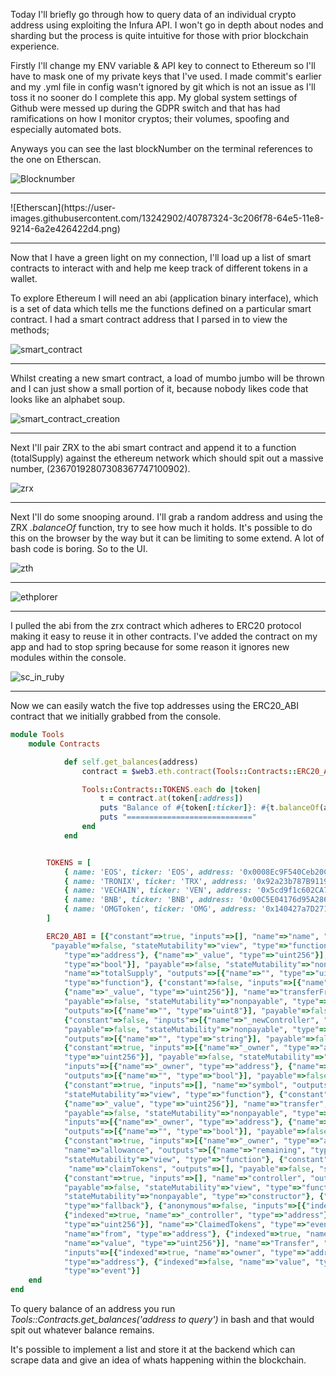 Today I'll briefly go through how to query data of an individual crypto address using exploiting the Infura API. I won't go in depth about nodes and sharding but the process is  quite intuitive for those with prior blockchain experience. 

Firstly I'll change my ENV variable & API key to connect to Ethereum so I'll have to mask one of my private keys that I've used. I made commit's earlier and my .yml file in config wasn't ignored by git which is not an issue as I'll toss it no sooner do I complete this app. My global system settings of Github were messed up during the GDPR switch and that has had ramifications on how I monitor cryptos; their volumes, spoofing and especially automated bots.  

Anyways you can see the last blockNumber on the terminal references to the one on Etherscan. 

![Blocknumber](https://user-images.githubusercontent.com/13242902/40787248-10f136e8-64e5-11e8-9f64-8f5e242bf2b0.png)
<hr>
![Etherscan](https://user-images.githubusercontent.com/13242902/40787324-3c206f78-64e5-11e8-9214-6a2e426422d4.png)
<hr>

Now that I have a green light on my connection, I'll load up a list of smart contracts to interact with and help me keep track of different tokens in a wallet. 

To explore Ethereum I will need an abi (application binary interface), which is a set of data which tells me the functions defined on a particular smart contract. I had a smart contract address that I parsed in to view the methods; 

![smart_contract](https://user-images.githubusercontent.com/13242902/40790592-45ee8668-64ed-11e8-85a8-0fd5983abfc9.png)
<hr> 

Whilst creating a new smart contract, a load of mumbo jumbo will be thrown and I can just show a small portion of it, because nobody likes code that looks like an alphabet soup. 

![smart_contract_creation](https://user-images.githubusercontent.com/13242902/40790802-ce239b72-64ed-11e8-886f-f4f8704b4e33.png) 
<hr> 

Next I'll pair ZRX to the abi smart contract and append it to a function (totalSupply) against the ethereum network which should spit out a massive number, (23670192807308367747100902). 

![zrx](https://user-images.githubusercontent.com/13242902/40791190-ce4bb714-64ee-11e8-96f3-a314ed8152a7.png)
<hr> 

Next I'll do some snooping around. I'll grab a random address and using the ZRX *.balanceOf* function, try to see how much it holds. It's possible to do this on the browser by the way but it can be limiting to some extend. A lot of  bash code is boring. So to the UI. 

![zth](https://user-images.githubusercontent.com/13242902/40792195-3e45aec4-64f1-11e8-9ec6-3ae3f3f92804.png)
<hr>

![ethplorer](https://user-images.githubusercontent.com/13242902/40792200-4165a474-64f1-11e8-8528-72124444f8d6.png)
<hr>

I pulled the abi from the zrx contract which adheres to ERC20 protocol making it easy to reuse it in other contracts. I've added the contract on my app and had to stop spring because for some reason it ignores new modules within the console. 

![sc_in_ruby](https://user-images.githubusercontent.com/13242902/40793011-3911a672-64f3-11e8-8677-04cb3f4845fe.png)
<hr> 

Now we can easily watch the five top addresses using the ERC20_ABI contract that we initially grabbed from the console. 

```ruby 
module Tools
    module Contracts 

            def self.get_balances(address)
                contract = $web3.eth.contract(Tools::Contracts::ERC20_ABI)

                Tools::Contracts::TOKENS.each do |token|
                    t = contract.at(token[:address])
                    puts "Balance of #{token[:ticker]}: #{t.balanceOf(address)}"
                    puts "============================"
                end 
            end


        TOKENS = [
            { name: 'EOS', ticker: 'EOS', address: '0x0008Ec9F540Ceb20CDa44EC8503981Ff58a3361B' },
            { name: 'TRONIX', ticker: 'TRX', address: '0x92a23b787B9119AdADB1F474682232f48D6EB3Fd' },
            { name: 'VECHAIN', ticker: 'VEN', address: '0x5cd9f1c602CA78444142568958151027b1334d36' },
            { name: 'BNB', ticker: 'BNB', address: '0x00C5E04176d95A286fccE0E68c683Ca0bfec8454' },
            { name: 'OMGToken', ticker: 'OMG', address: '0x140427a7D27144A4cDa83bD6b9052a63b0c5B589' }
        ]

        ERC20_ABI = [{"constant"=>true, "inputs"=>[], "name"=>"name", "outputs"=>[{"name"=>"", "type"=>"string"}],
         "payable"=>false, "stateMutability"=>"view", "type"=>"function"}, {"constant"=>false, "inputs"=>[{"name"=>"_spender", 
            "type"=>"address"}, {"name"=>"_value", "type"=>"uint256"}], "name"=>"approve", "outputs"=>[{"name"=>"success", 
            "type"=>"bool"}], "payable"=>false, "stateMutability"=>"nonpayable", "type"=>"function"}, {"constant"=>true, "inputs"=>[],
            "name"=>"totalSupply", "outputs"=>[{"name"=>"", "type"=>"uint256"}], "payable"=>false, "stateMutability"=>"view", 
            "type"=>"function"}, {"constant"=>false, "inputs"=>[{"name"=>"_from", "type"=>"address"}, {"name"=>"_to", "type"=>"address"}, 
            {"name"=>"_value", "type"=>"uint256"}], "name"=>"transferFrom", "outputs"=>[{"name"=>"success", "type"=>"bool"}], 
            "payable"=>false, "stateMutability"=>"nonpayable", "type"=>"function"}, {"constant"=>true, "inputs"=>[], "name"=>"decimals", 
            "outputs"=>[{"name"=>"", "type"=>"uint8"}], "payable"=>false, "stateMutability"=>"view", "type"=>"function"},
            {"constant"=>false, "inputs"=>[{"name"=>"_newController", "type"=>"address"}], "name"=>"changeController", "outputs"=>[],
            "payable"=>false, "stateMutability"=>"nonpayable", "type"=>"function"}, {"constant"=>true, "inputs"=>[], "name"=>"version",
            "outputs"=>[{"name"=>"", "type"=>"string"}], "payable"=>false, "stateMutability"=>"view", "type"=>"function"}, 
            {"constant"=>true, "inputs"=>[{"name"=>"_owner", "type"=>"address"}], "name"=>"balanceOf", "outputs"=>[{"name"=>"balance", 
            "type"=>"uint256"}], "payable"=>false, "stateMutability"=>"view", "type"=>"function"}, {"constant"=>false, 
            "inputs"=>[{"name"=>"_owner", "type"=>"address"}, {"name"=>"_amount", "type"=>"uint256"}], "name"=>"generateTokens", 
            "outputs"=>[{"name"=>"", "type"=>"bool"}], "payable"=>false, "stateMutability"=>"nonpayable", "type"=>"function"}, 
            {"constant"=>true, "inputs"=>[], "name"=>"symbol", "outputs"=>[{"name"=>"", "type"=>"string"}], "payable"=>false, 
            "stateMutability"=>"view", "type"=>"function"}, {"constant"=>false, "inputs"=>[{"name"=>"_to", "type"=>"address"}, 
            {"name"=>"_value", "type"=>"uint256"}], "name"=>"transfer", "outputs"=>[{"name"=>"success", "type"=>"bool"}],
            "payable"=>false, "stateMutability"=>"nonpayable", "type"=>"function"}, {"constant"=>false, 
            "inputs"=>[{"name"=>"_owner", "type"=>"address"}, {"name"=>"_amount", "type"=>"uint256"}], "name"=>"destroyTokens", 
            "outputs"=>[{"name"=>"", "type"=>"bool"}], "payable"=>false, "stateMutability"=>"nonpayable", "type"=>"function"},
            {"constant"=>true, "inputs"=>[{"name"=>"_owner", "type"=>"address"}, {"name"=>"_spender", "type"=>"address"}],
            "name"=>"allowance", "outputs"=>[{"name"=>"remaining", "type"=>"uint256"}], "payable"=>false, 
            "stateMutability"=>"view", "type"=>"function"}, {"constant"=>false, "inputs"=>[{"name"=>"_token", "type"=>"address"}],
             "name"=>"claimTokens", "outputs"=>[], "payable"=>false, "stateMutability"=>"nonpayable", "type"=>"function"}, 
            {"constant"=>true, "inputs"=>[], "name"=>"controller", "outputs"=>[{"name"=>"", "type"=>"address"}], 
            "payable"=>false, "stateMutability"=>"view", "type"=>"function"}, {"inputs"=>[], "payable"=>false, 
            "stateMutability"=>"nonpayable", "type"=>"constructor"}, {"payable"=>true, "stateMutability"=>"payable", 
            "type"=>"fallback"}, {"anonymous"=>false, "inputs"=>[{"indexed"=>true, "name"=>"_token", "type"=>"address"}, 
            {"indexed"=>true, "name"=>"_controller", "type"=>"address"}, {"indexed"=>false, "name"=>"_amount", 
            "type"=>"uint256"}], "name"=>"ClaimedTokens", "type"=>"event"}, {"anonymous"=>false, "inputs"=>[{"indexed"=>true, 
            "name"=>"from", "type"=>"address"}, {"indexed"=>true, "name"=>"to", "type"=>"address"}, {"indexed"=>false, 
            "name"=>"value", "type"=>"uint256"}], "name"=>"Transfer", "type"=>"event"}, {"anonymous"=>false, 
            "inputs"=>[{"indexed"=>true, "name"=>"owner", "type"=>"address"}, {"indexed"=>true, "name"=>"spender", 
            "type"=>"address"}, {"indexed"=>false, "name"=>"value", "type"=>"uint256"}], "name"=>"Approval", 
            "type"=>"event"}]
    end
end
```


To query balance of an address you run  *Tools::Contracts.get_balances('address to query')* in bash and that would spit out whatever balance remains.

It's possible to implement a list and store it at the backend which can scrape data and give an idea of whats happening within the blockchain.












